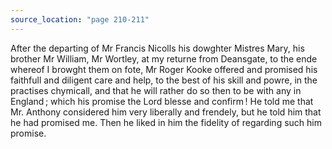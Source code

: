 ```yaml
---
source_location: "page 210-211"
---
```

After the departing of Mr Francis Nicolls his dowghter Mistres Mary, his
brother Mr William, Mr Wortley, at my returne from Deansgate, to the ende
whereof I browght them on fote, Mr Roger Kooke offered and promised his
faithfull and diligent care and help, to the best of his skill and powre, in
the practises chymicall, and that he will rather do so then to be with any in
England ; which his promise the Lord blesse and confirm ! He told me that Mr.
Anthony considered him very liberally and frendely, but he told him that he had
promised me. Then he liked in him the fidelity of regarding such him promise.
